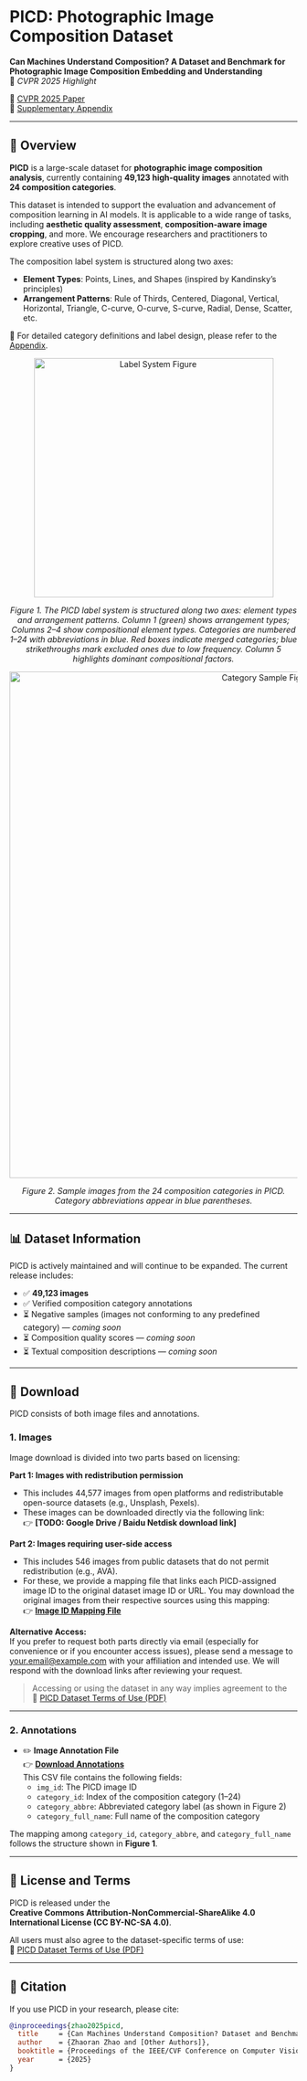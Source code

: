 # PICD: Photographic Image Composition Dataset  
**Can Machines Understand Composition? A Dataset and Benchmark for Photographic Image Composition Embedding and Understanding**  
📌 *CVPR 2025 Highlight*

📄 [CVPR 2025 Paper](https://openaccess.thecvf.com/content/CVPR2025/html/Zhao_Can_Machines_Understand_Composition_Dataset_and_Benchmark_for_Photographic_Image_CVPR_2025_paper.html)  
📑 [Supplementary Appendix](https://openaccess.thecvf.com/content/CVPR2025/supplemental/Zhao_Can_Machines_Understand_CVPR_2025_supplemental.pdf)

---

## 📌 Overview

**PICD** is a large-scale dataset for **photographic image composition analysis**, currently containing **49,123 high-quality images** annotated with **24 composition categories**.

This dataset is intended to support the evaluation and advancement of composition learning in AI models. It is applicable to a wide range of tasks, including **aesthetic quality assessment**, **composition-aware image cropping**, and more. We encourage researchers and practitioners to explore creative uses of PICD.

The composition label system is structured along two axes:

- **Element Types**: Points, Lines, and Shapes (inspired by Kandinsky’s principles)  
- **Arrangement Patterns**: Rule of Thirds, Centered, Diagonal, Vertical, Horizontal, Triangle, C-curve, O-curve, S-curve, Radial, Dense, Scatter, etc.

📖 For detailed category definitions and label design, please refer to the [Appendix](https://openaccess.thecvf.com/content/CVPR2025/supplemental/Zhao_Can_Machines_Understand_CVPR_2025_supplemental.pdf).

<p align="center">
  <img width="419" alt="Label System Figure" src="https://github.com/user-attachments/assets/5bf1aa5e-d0fa-4480-9334-bc1d130b4510" />
</p>
<p align="center">
  <em>Figure 1. The PICD label system is structured along two axes: element types and arrangement patterns. Column 1 (green) shows arrangement types; Columns 2–4 show compositional element types. Categories are numbered 1–24 with abbreviations in blue. Red boxes indicate merged categories; blue strikethroughs mark excluded ones due to low frequency. Column 5 highlights dominant compositional factors.</em>
</p>

<p align="center">
  <img width="887" alt="Category Sample Figure" src="https://github.com/user-attachments/assets/fc5a477e-d9ce-4e6d-bfdb-c4590a672f64" />
</p>
<p align="center">
  <em>Figure 2. Sample images from the 24 composition categories in PICD. Category abbreviations appear in blue parentheses.</em>
</p>

---

## 📊 Dataset Information

PICD is actively maintained and will continue to be expanded. The current release includes:

- ✅ **49,123 images**
- ✅ Verified composition category annotations  
- ⏳ Negative samples (images not conforming to any predefined category) — *coming soon*  
- ⏳ Composition quality scores — *coming soon*  
- ⏳ Textual composition descriptions — *coming soon*

---

## 🔗 Download

PICD consists of both image files and annotations.

### 1. Images

Image download is divided into two parts based on licensing:

**Part 1: Images with redistribution permission**  
- This includes 44,577 images from open platforms and redistributable open-source datasets (e.g., Unsplash, Pexels).  
- These images can be downloaded directly via the following link:  
  👉 **[TODO: Google Drive / Baidu Netdisk download link]**

**Part 2: Images requiring user-side access**  
- This includes 546 images from public datasets that do not permit redistribution (e.g., AVA).  
- For these, we provide a mapping file that links each PICD-assigned image ID to the original dataset image ID or URL. You may download the original images from their respective sources using this mapping:  
  👉 **[Image ID Mapping File](https://github.com/CV-xueba/PICD_ImageComposition/blob/main/image_link_public.csv)**

**Alternative Access:**  
If you prefer to request both parts directly via email (especially for convenience or if you encounter access issues), please send a message to [your.email@example.com](mailto:your.email@example.com) with your affiliation and intended use. We will respond with the download links after reviewing your request.

> Accessing or using the dataset in any way implies agreement to the  
> 📄 [PICD Dataset Terms of Use (PDF)](https://github.com/CV-xueba/PICD_ImageComposition/blob/main/PICD_Dataset_Terms_of_Use.pdf)

---

### 2. Annotations

- ✏️ **Image Annotation File**  
  👉 **[Download Annotations](https://github.com/CV-xueba/PICD_ImageComposition/blob/main/labels_PICD.csv)**  
  This CSV file contains the following fields:
  - `img_id`: The PICD image ID  
  - `category_id`: Index of the composition category (1–24)  
  - `category_abbre`: Abbreviated category label (as shown in Figure 2)  
  - `category_full_name`: Full name of the composition category  

The mapping among `category_id`, `category_abbre`, and `category_full_name` follows the structure shown in **Figure 1**.

---

## 📄 License and Terms

PICD is released under the  
**Creative Commons Attribution-NonCommercial-ShareAlike 4.0 International License (CC BY-NC-SA 4.0)**.

All users must also agree to the dataset-specific terms of use:  
📄 [PICD Dataset Terms of Use (PDF)](https://github.com/CV-xueba/PICD_ImageComposition/blob/main/PICD_Dataset_Terms_of_Use.pdf)

---

## 🔧 Citation

If you use PICD in your research, please cite:

```bibtex
@inproceedings{zhao2025picd,
  title     = {Can Machines Understand Composition? Dataset and Benchmark for Photographic Image Composition Understanding},
  author    = {Zhaoran Zhao and [Other Authors]},
  booktitle = {Proceedings of the IEEE/CVF Conference on Computer Vision and Pattern Recognition (CVPR)},
  year      = {2025}
}
